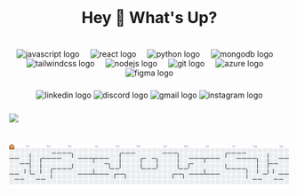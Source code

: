 <br clear="both">

<h1 align="center">Hey 👊 What's Up?</h1>

###

<br clear="both">

<div align="center">
  <img src="https://cdn.jsdelivr.net/gh/devicons/devicon/icons/javascript/javascript-original.svg" height="40" alt="javascript logo"  />
  <img width="12" />
  <img src="https://cdn.jsdelivr.net/gh/devicons/devicon/icons/react/react-original.svg" height="40" alt="react logo"  />
  <img width="12" />
  <img src="https://cdn.jsdelivr.net/gh/devicons/devicon/icons/python/python-original.svg" height="40" alt="python logo"  />
  <img width="12" />
  <img src="https://cdn.jsdelivr.net/gh/devicons/devicon/icons/mongodb/mongodb-original.svg" height="40" alt="mongodb logo"  />
  <img width="12" />
  <img src="https://cdn.simpleicons.org/tailwindcss/06B6D4" height="40" alt="tailwindcss logo"  />
  <img width="12" />
  <img src="https://cdn.jsdelivr.net/gh/devicons/devicon/icons/nodejs/nodejs-original.svg" height="40" alt="nodejs logo"  />
  <img width="12" />
  <img src="https://cdn.simpleicons.org/git/F05032" height="40" alt="git logo"  />
  <img width="12" />
  <img src="https://cdn.jsdelivr.net/gh/devicons/devicon/icons/azure/azure-original.svg" height="40" alt="azure logo"  />
  <img width="12" />
  <img src="https://cdn.jsdelivr.net/gh/devicons/devicon/icons/figma/figma-original.svg" height="40" alt="figma logo"  />
</div>

###

<div align="center">
  <img src="https://img.shields.io/static/v1?message=LinkedIn&logo=linkedin&label=&color=0077B5&logoColor=white&labelColor=&style=for-the-badge" height="40" alt="linkedin logo"  />
  <img src="https://img.shields.io/static/v1?message=Discord&logo=discord&label=&color=7289DA&logoColor=white&labelColor=&style=for-the-badge" height="40" alt="discord logo"  />
  <img src="https://img.shields.io/static/v1?message=Gmail&logo=gmail&label=&color=D14836&logoColor=white&labelColor=&style=for-the-badge" height="40" alt="gmail logo"  />
  <img src="https://img.shields.io/static/v1?message=Instagram&logo=instagram&label=&color=E4405F&logoColor=white&labelColor=&style=for-the-badge" height="40" alt="instagram logo"  />
</div>

###

<img align="center" height="200" src="https://media1.giphy.com/media/v1.Y2lkPTc5MGI3NjExMXFkMXhjajdieGZ3YnRkMDhrMGpxdjBobnRpM2IyeXpkOTVreGc1OSZlcD12MV9pbnRlcm5hbF9naWZfYnlfaWQmY3Q9Zw/JfLL4CPx0NtvnmkKtR/giphy.gif"  />

###

<br clear="both">

<picture>
  <source media="(prefers-color-scheme: dark)" srcset="https://raw.githubusercontent.com/pedrcovre/pedrcovre/output/pacman-contribution-graph-dark.svg">
  <source media="(prefers-color-scheme: light)" srcset="https://raw.githubusercontent.com/pedrcovre/pedrcovre/output/pacman-contribution-graph.svg">
  <img alt="pacman contribution graph" src="https://raw.githubusercontent.com/pedrcovre/pedrcovre/output/pacman-contribution-graph.svg">
</picture>

###

